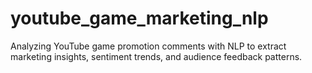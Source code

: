 # youtube_game_marketing_nlp
Analyzing YouTube game promotion comments with NLP to extract marketing insights, sentiment trends, and audience feedback patterns.
